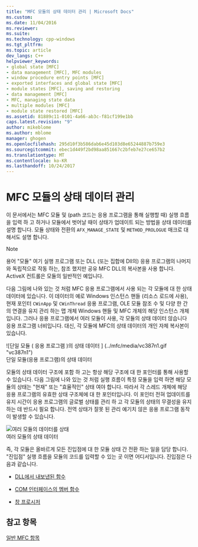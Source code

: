 ```yaml
---
title: "MFC 모듈의 상태 데이터 관리 | Microsoft Docs"
ms.custom: 
ms.date: 11/04/2016
ms.reviewer: 
ms.suite: 
ms.technology: cpp-windows
ms.tgt_pltfrm: 
ms.topic: article
dev_langs: C++
helpviewer_keywords:
- global state [MFC]
- data management [MFC], MFC modules
- window procedure entry points [MFC]
- exported interfaces and global state [MFC]
- module states [MFC], saving and restoring
- data management [MFC]
- MFC, managing state data
- multiple modules [MFC]
- module state restored [MFC]
ms.assetid: 81889c11-0101-4a66-ab3c-f81cf199e1bb
caps.latest.revision: "9"
author: mikeblome
ms.author: mblome
manager: ghogen
ms.openlocfilehash: 295d10f3b586dab6e45d103d8e65244887b759e3
ms.sourcegitcommit: ebec1d449f2bd98aa851667c2bfeb7e27ce657b2
ms.translationtype: MT
ms.contentlocale: ko-KR
ms.lasthandoff: 10/24/2017
---
```

# <a name="managing-the-state-data-of-mfc-modules"></a>MFC 모듈의 상태 데이터 관리
이 문서에서는 MFC 모듈 및 (path 코드는 응용 프로그램을 통해 실행할 때) 실행 흐름을 입력 하 고 하거나 모듈에서 벗어날 때이 상태가 업데이트 되는 방법을 상태 데이터를 설명 합니다. 모듈 상태와 전환의 `AFX_MANAGE_STATE` 및 `METHOD_PROLOGUE` 매크로 대해서도 설명 합니다.  
  
> [!NOTE]
>  용어 "모듈" 여기 실행 프로그램 또는 DLL (또는 집합에 Dll의) 응용 프로그램의 나머지와 독립적으로 작동 하는, 참조 했지만 공유 MFC DLL의 복사본을 사용 합니다. ActiveX 컨트롤은 모듈의 일반적인 예입니다.  
  
 다음 그림에 나와 있는 것 처럼 MFC 응용 프로그램에서 사용 되는 각 모듈에 대 한 상태 데이터에 있습니다. 이 데이터의 예로 Windows 인스턴스 핸들 (리소스 로드에 사용), 현재 포인터 `CWinApp` 및 `CWinThread` 응용 프로그램, OLE 모듈 참조 수 및 다양 한 간의 연결을 유지 관리 하는 맵 개체 Windows 핸들 및 MFC 개체의 해당 인스턴스 개체입니다. 그러나 응용 프로그램에서 여러 모듈이 사용, 각 모듈의 상태 데이터 않습니다 응용 프로그램 너비입니다. 대신, 각 모듈에 MFC의 상태 데이터의 개인 자체 복사본이 있습니다.  
  
 ![단일 모듈 &#40; 응용 프로그램 &#41;의 상태 데이터 ] (../mfc/media/vc387n1.gif "vc387n1")  
단일 모듈(응용 프로그램)의 상태 데이터  
  
 모듈의 상태 데이터 구조에 포함 하 고는 항상 해당 구조에 대 한 포인터를 통해 사용할 수 있습니다. 다음 그림에 나와 있는 것 처럼 실행 흐름이 특정 모듈을 입력 하면 해당 모듈의 상태는 "현재" 또는 "효율적인" 상태 여야 합니다. 따라서 각 스레드 개체에 해당 응용 프로그램의 유효한 상태 구조체에 대 한 포인터입니다. 이 포인터 전혀 업데이트를 유지 시간이 응용 프로그램의 글로벌 상태를 관리 하 고 각 모듈의 상태의 무결성을 유지 하는 데 반드시 필요 합니다. 전역 상태가 잘못 된 관리 예기치 않은 응용 프로그램 동작이 발생할 수 있습니다.  
  
 ![여러 모듈의 데이터를 상태](../mfc/media/vc387n2.gif "vc387n2")  
여러 모듈의 상태 데이터  
  
 즉, 각 모듈은 올바르게 모든 진입점에 대 한 모듈 상태 간 전환 하는 일을 담당 합니다. "진입점" 실행 흐름을 모듈의 코드를 입력할 수 있는 곳 이면 어디서입니다. 진입점은 다음과 같습니다.  
  
-   [DLL에서 내보낸된 함수](../mfc/exported-dll-function-entry-points.md)  
  
-   [COM 인터페이스의 멤버 함수](../mfc/com-interface-entry-points.md)  
  
-   [창 프로시저](../mfc/window-procedure-entry-points.md)  
  
## <a name="see-also"></a>참고 항목  
 [일반 MFC 항목](../mfc/general-mfc-topics.md)

